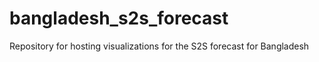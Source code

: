 # bangladesh_s2s_forecast
Repository for hosting visualizations for the S2S forecast for Bangladesh
